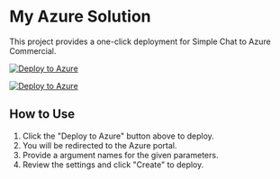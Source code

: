 # My Azure Solution

This project provides a one-click deployment for Simple Chat to Azure Commercial.

[![Deploy to Azure](https://aka.ms/deploytoazurebutton)](https://portal.azure.com/#create/Microsoft.Template/uri/https%3A%2F%2Fraw.githubusercontent.com%2Fgregunger-microsoft%2Fonetouchexample1%2Frefs%2Fheads%2Fmain%2Fmain.json)

[![Deploy to Azure](https://aka.ms/deploytoazuregovbutton)](https://portal.azure.com/#create/Microsoft.Template/uri/https%3A%2F%2Fraw.githubusercontent.com%2Fgregunger-microsoft%2Fonetouchexample1%2Frefs%2Fheads%2Fmain%2Fmain.json)

## How to Use

1.  Click the "Deploy to Azure" button above to deploy.
2.  You will be redirected to the Azure portal.
3.  Provide a argument names for the given parameters.
4.  Review the settings and click "Create" to deploy.

